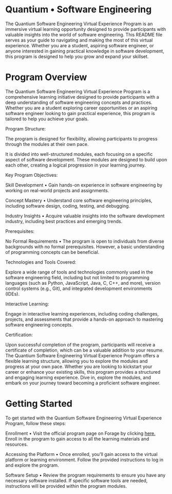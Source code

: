 # Quantium • Software Engineering 




The Quantium Software Engineering Virtual Experience Program is an immersive virtual learning opportunity designed to provide participants with valuable insights into the world of software engineering. This README file serves as your guide to navigating and making the most of this virtual experience. Whether you are a student, aspiring software engineer, or anyone interested in gaining practical knowledge in software development, this program is designed to help you grow and expand your skillset.


# Program Overview
The Quantium Software Engineering Virtual Experience Program is a comprehensive learning initiative designed to provide participants with a deep understanding of software engineering concepts and practices. Whether you are a student exploring career opportunities or an aspiring software engineer looking to gain practical experience, this program is tailored to help you achieve your goals.

Program Structure:

The program is designed for flexibility, allowing participants to progress through the modules at their own pace.

It is divided into well-structured modules, each focusing on a specific aspect of software development. These modules are designed to build upon each other, creating a logical progression in your learning journey.

Key Program Objectives:

Skill Development • Gain hands-on experience in software engineering by working on real-world projects and assignments.

Concept Mastery • Understand core software engineering principles, including software design, coding, testing, and debugging.

Industry Insights • Acquire valuable insights into the software development industry, including best practices and emerging trends.

Prerequisites:

No Formal Requirements • The program is open to individuals from diverse backgrounds with no formal prerequisites. However, a basic understanding of programming concepts can be beneficial.

Technologies and Tools Covered:

Explore a wide range of tools and technologies commonly used in the software engineering field, including but not limited to programming languages (such as Python, JavaScript, Java, C, C++, and more), version control systems (e.g., Git), and integrated development environments (IDEs).

Interactive Learning:

Engage in interactive learning experiences, including coding challenges, projects, and assessments that provide a hands-on approach to mastering software engineering concepts.

Certification:

Upon successful completion of the program, participants will receive a certificate of completion, which can be a valuable addition to your resume.
The Quantium Software Engineering Virtual Experience Program offers a flexible learning structure, allowing you to explore the modules and progress at your own pace. Whether you are looking to kickstart your career or enhance your existing skills, this program provides a structured and engaging learning experience. Dive in, explore the modules, and embark on your journey toward becoming a proficient software engineer.


# Getting Started

To get started with the Quantium Software Engineering Virtual Experience Program, follow these steps:

Enrollment • Visit the official program page on Forage by clicking [here.](https://www.theforage.com/career-path/software-engineering/firms/quantium/virtual-internships/quantium:-software-engineering-virtual-experience-program) Enroll in the program to gain access to all the learning materials and resources.

Accessing the Platform • Once enrolled, you'll gain access to the virtual platform or learning environment. Follow the provided instructions to log in and explore the program.

Software Setup • Review the program requirements to ensure you have any necessary software installed. If specific software tools are needed, instructions will be provided within the program modules.
